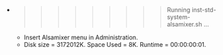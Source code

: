 * >>>>>>>>> Running inst-std-system-alsamixer.sh ...
  * Insert Alsamixer menu in Administration.
  * Disk size = 3172012K. Space Used = 8K. Runtime = 00:00:00:01.

